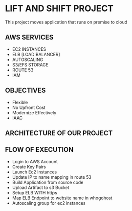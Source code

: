 # LIFT AND SHIFT PROJECT

This project moves application that runs on premise to cloud

## AWS SERVICES

- EC2 INSTANCES
- ELB [LOAD BALANCER]
- AUTOSCALING
- S3/EFS STORAGE
- ROUTE 53
- IAM

## OBJECTIVES

- Flexible
- No Upfront Cost
- Modernize Effectively
- IAAC

## ARCHITECTURE OF OUR PROJECT

## FLOW OF EXECUTION

- Login to AWS Account
- Create Key Pairs
- Launch Ec2 Instances
- Update IP to name mapping in route 53
- Build Application from source code
- Upload Artifact to s3 Bucket
- Setup ELB WITH https
- Map ELB Endpoint to website name in whogohost
- Autoscaling group for ec2 instances
